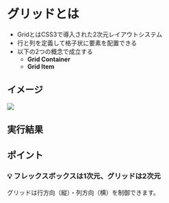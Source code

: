 # グリッドとは

+ GridとはCSS3で導入された2次元レイアウトシステム
+ 行と列を定義して格子状に要素を配置できる
+ 以下の2つの概念で成立する
  + **Grid Container**
  + **Grid Item**

## イメージ

![](https://raw.githubusercontent.com/murayama334/md2slide/refs/heads/main/md/css/part6/img/01.png)

## 実行結果

## ポイント

### 💡 フレックスボックスは1次元、グリッドは2次元

グリッドは行方向（縦）・列方向（横）を制御できます。
